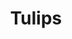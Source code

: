 ---
title: "Tulips"
post_layout: "list" # layout value (full, grid or list)
sidebar: "left" # sidebar value (left, right or false)
---